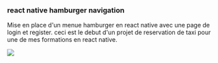 ### react native hamburger navigation

Mise en place d'un menue hamburger en react native avec une page de login et register.
ceci est le debut d'un projet de reservation de taxi pour une de mes formations en react native.

![](https://i.ibb.co/bJH3ZDv/ezgif-com-gif-maker.gif)
